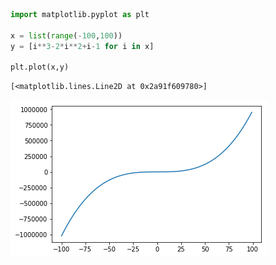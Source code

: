 

```python
import matplotlib.pyplot as plt

x = list(range(-100,100))
y = [i**3-2*i**2+i-1 for i in x]

plt.plot(x,y)
```




    [<matplotlib.lines.Line2D at 0x2a91f609780>]




![png](/assets/img/output_0_1.png)



```python

```


```python

```
